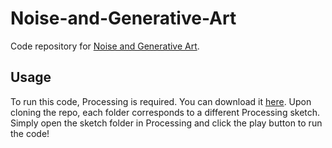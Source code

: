 # Noise-and-Generative-Art
Code repository for [Noise and Generative Art](https://www.youtube.com/watch?v=O5zg9WvRZXs).

## Usage
To run this code, Processing is required. You can download it [here](https://processing.org/download/).
Upon cloning the repo, each folder corresponds to a different Processing sketch. Simply open the sketch folder in Processing and click the play button to run the code!
